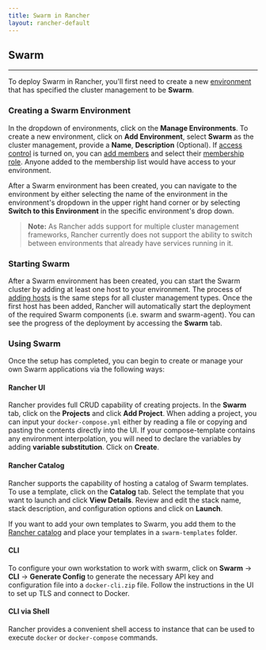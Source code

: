 ```yaml
---
title: Swarm in Rancher
layout: rancher-default
---
```


## Swarm
---

To deploy Swarm in Rancher, you'll first need to create a new [environment]({{site.baseurl}}/rancher/configuration/environments/) that has specified the cluster management to be **Swarm**. 

### Creating a Swarm Environment

In the dropdown of environments, click on the **Manage Environments**. To create a new environment, click on **Add Environment**, select **Swarm** as the cluster management, provide a **Name**, **Description** (Optional). If [access control]({{site.baseurl}}/rancher/configuration/access-control/) is turned on, you can [add members]({{site.baseurl}}/rancher/configuration/environments/#editing-members) and select their [membership role]({{site.baseurl}}/rancher/configuration/environments/#membership-roles). Anyone added to the membership list would have access to your environment. 

After a Swarm environment has been created, you can navigate to the environment by either selecting the name of the environment in the environment's dropdown in the upper right hand corner or by selecting **Switch to this Environment** in the specific environment's drop down. 

> **Note:** As Rancher adds support for multiple cluster management frameworks, Rancher currently does not support the ability to switch between environments that already have services running in it. 

### Starting Swarm

After a Swarm environment has been created, you can start the Swarm cluster by adding at least one host to your environment. The process of [adding hosts]({{site.baseurl}}/rancher/rancher-ui/infrastructure/hosts) is the same steps for all cluster management types. Once the first host has been added, Rancher will automatically start the deployment of the required Swarm components (i.e. swarm and swarm-agent). You can see the progress of the deployment by accessing the **Swarm** tab.

### Using Swarm

Once the setup has completed, you can begin to create or manage your own Swarm applications via the following ways:

#### Rancher UI 

Rancher provides full CRUD capability of creating projects. In the **Swarm** tab, click on the **Projects** and click **Add Project**. When adding a project, you can input your `docker-compose.yml` either by reading a file or copying and pasting the contents directly into the UI. If your compose-template contains any environment interpolation, you will need to declare the variables by adding **variable substitution**. Click on **Create**.

#### Rancher Catalog

Rancher supports the capability of hosting a catalog of Swarm templates. To use a template, click on the **Catalog** tab. Select the template that you want to launch and click **View Details**. Review and edit the stack name, stack description, and configuration options and click on **Launch**. 

If you want to add your own templates to Swarm, you add them to the [Rancher catalog]({{site.baseurl}}/rancher/catalog/) and place your templates in a `swarm-templates` folder. 

#### CLI 

To configure your own workstation to work with swarm, click on **Swarm** -> **CLI** -> **Generate Config** to generate the necessary API key and configuration file into a `docker-cli.zip` file. Follow the instructions in the UI to set up TLS and connect to Docker. 

#### CLI via Shell

Rancher provides a convenient shell access to instance that can be used to execute `docker` or `docker-compose` commands.




